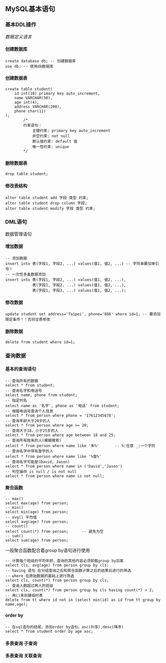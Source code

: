 ## MySQL基本语句
### 基本DDL操作
*数据定义语言*
#### 创建数据库
```mysql
create database db; -- 创建数据库
use db; -- 使用db数据库
```
#### 创建数据表
```mysql
create table student(
	id int(10) primary key auto_increment,
	name VARCHAR(50),
	age int(4),
	address VARCHAR(200),
	phone char(11)
);
        /*
        约束语句：
            主键约束: primary key auto_increment
            非空约束: not null
            默认值约束: default 值
            唯一性约束: unique
        */
```
#### 删除数据表
```mysql
drop table student;
```
#### 修改表结构
```mysql
alter table student add 字段 类型 约束;
alter table student drop column 字段;
alter table student modify 字段 类型 约束;
```
### DML语句
数据管理语句 
#### 增加数据
```mysql
-- 添加数据
insert into 表(字段1, 字段2, ...) values(值1, 值2, ...) -- 字符串要加单引号！
-- 一次性多条数据添加
insert into 表(字段1, 字段2, ...) values(值1, 值2, ...),
            表(字段1, 字段2, ...) values(值1, 值2, ...),
            表(字段1, 字段2, ...) values(值1, 值2, ...);
```

#### 修改数据
```mysql
update student set address='Taipei', phone='886' where id=1; -- 要添加限定条件！！否则全表修改
```
#### 删除数据
```mysql
delete from student where id=1; 
```

### 查询数据
#### 基本的查询语句
```mysql
-- 查询所有的数据
select * from student;
-- 查询名字和电话号
select name, phone from student;
-- 指定列名
select name as '名字', phone as '电话' from student;
-- 根据电话号查询个人信息
select * from person where phone = '17612345678';
-- 查询年龄大于20岁的人
select * from person where age >= 20;
-- 查询大于18，小于25岁的人
select * from person where age between 18 and 25;
-- 查询所有姓朱的人(模糊搜索)
select * from person where name like '朱%'       -- %:任意 _:一个字符
-- 查询名字中带有詹字的人
select * from person where name like '%詹%'
-- 查询名字可能是(David, Jason)
select * from person where name in ('David','Jason')
-- 判空操作 is null / is not null
select * from person where name is not null;
```
#### 聚合函数
```mysql
-- max()
select max(age) from person;
-- min()
select min(age) from person;
-- avg() 平均值
select avg(age) from person;
-- count()
select count(*) from person;      -- 避免为空
-- sum()
select sum(age) from person;
```
一般聚合函数配合着group by语句进行使用
```mysql
-- 计算每个班级的平均年龄，查询的其他内容必须卸载group by后面
select cls, avg(age) from person group by cls;
-- having 语句 在分组查询之后和聚合函数计算之后的结果后进行的筛选
-- where 在原始数据的基础上进行筛选
select cls, count(*) from person group by cls;
-- 查询人数超过两人的班级
select cls, count(*) from person group by cls having count(*) > 2;
-- 用()来创建临时表
delete from tt where id not in (select min(id) as id from tt group by name,age);
```

#### order by
```mysql
-- 在sql语句的结尾，添加order by语句，asc(升序),desc(降序)
select * from student order by age asc;
```
#### 多表查询   子查询

#### 多表查询   关联查询